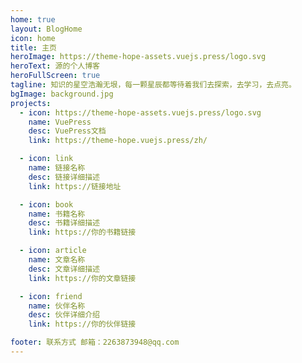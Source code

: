 ```yaml
---
home: true
layout: BlogHome
icon: home
title: 主页
heroImage: https://theme-hope-assets.vuejs.press/logo.svg
heroText: 源的个人博客
heroFullScreen: true
tagline: 知识的星空浩瀚无垠，每一颗星辰都等待着我们去探索，去学习，去点亮。
bgImage: background.jpg
projects:
  - icon: https://theme-hope-assets.vuejs.press/logo.svg
    name: VuePress
    desc: VuePress文档
    link: https://theme-hope.vuejs.press/zh/

  - icon: link
    name: 链接名称
    desc: 链接详细描述
    link: https://链接地址

  - icon: book
    name: 书籍名称
    desc: 书籍详细描述
    link: https://你的书籍链接

  - icon: article
    name: 文章名称
    desc: 文章详细描述
    link: https://你的文章链接

  - icon: friend
    name: 伙伴名称
    desc: 伙伴详细介绍
    link: https://你的伙伴链接

footer: 联系方式 邮箱：2263873948@qq.com
---
```

